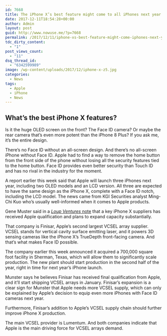 ```yaml
---
id: 7668
title: The iPhone X’s best feature might come to all iPhones next year
date: 2017-12-11T18:54:28+00:00
author: Admin
layout: post
guid: http://www.nowuse.me/?p=7668
permalink: /2017/12/11/iphone-xs-best-feature-might-come-iphones-next-year/
tdc_dirty_content:
  - "1"
post_views_count:
  - "11"
dsq_thread_id:
  - "6342599989"
image: /wp-content/uploads/2017/12/iphone-x-z5.jpg
categories:
  - News
tags:
  - Apple
  - iPhone
  - News
---
```

<h2>What’s the best iPhone X features?</h2>
Is it the huge OLED screen on the front? The Face ID camera? Or maybe the rear camera that’s even more potent than the iPhone 8 Plus? If you ask me, it’s the entire design.

There’s no Face ID without an all-screen design. And there’s no all-screen iPhone without Face ID. Apple had to find a way to remove the home button from the front side of the phone without losing all the security features tied to the home button. Face ID provides even better security than Touch ID and has no rival in the industry for the moment.

A report earlier this week said that Apple will launch three iPhones next year, including two OLED models and an LCD version. All three are expected to have the same design as the iPhone X, complete with a Face ID notch, including the LCD model. The news came from KGI Securities analyst Ming-Chi Kuo who’s usually well-informed when it comes to Apple products.

Gene Muster said in a <a href="http://loupventures.com/key-iphonex-supplier-receives-qualification-and-meaningfully-expands-capacity/" target="_blank" rel="nofollow noopener"><em>Loup Ventures</em> note</a> that a key iPhone X suppliers has received Apple qualification and plans to expand capacity substantially.

That company is Finisar, Apple’s second largest VCSEL array supplier. VCSEL stands for vertical cavity surface emitting laser, and it powers 3D sensing cameras like the iPhone X’s TrueDepth front-facing camera. And that’s what makes Face ID possible.

The company earlier this week announced it acquired a 700,000 square foot facility in Sherman, Texas, which will allow them to significantly scale production. The new plant should start production in the second half of the year, right in time for next year’s iPhone launch.

Munster says he believes Finisar has received final qualification from Apple, and it’ll start shipping VCSEL arrays in January. Finisar’s expansion is a clear sign for Munster that Apple needs more VCSEL supply, which can only be explained by Apple’s decision to equip even more iPhones with Face ID cameras next year.

Furthermore, Finisar’s addition to Apple’s VCSEL supply chain should further improve iPhone X production.

The main VCSEL provider is Lumentum. And both companies indicate that Apple is the main driving force for VCSEL arrays demand.